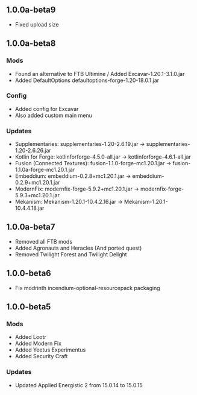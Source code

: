 ## 1.0.0a-beta9
 * Fixed upload size

## 1.0.0a-beta8
### Mods
 * Found an alternative to FTB Ultimine / Added Excavar-1.20.1-3.1.0.jar
 * Added DefaultOptions defaultoptions-forge-1.20-18.0.1.jar
### Config
 * Added config for Excavar
 * Also added custom main menu
### Updates
 * Supplementaries: supplementaries-1.20-2.6.19.jar -> supplementaries-1.20-2.6.26.jar
 * Kotlin for Forge: kotlinforforge-4.5.0-all.jar -> kotlinforforge-4.6.1-all.jar
 * Fusion (Connected Textures): fusion-1.1.0-forge-mc1.20.1.jar -> fusion-1.1.0a-forge-mc1.20.1.jar
 * Embeddium: embeddium-0.2.8+mc1.20.1.jar -> embeddium-0.2.9+mc1.20.1.jar
 * ModernFix: modernfix-forge-5.9.2+mc1.20.1.jar -> modernfix-forge-5.9.3+mc1.20.1.jar
 * Mekanism: Mekanism-1.20.1-10.4.2.16.jar -> Mekanism-1.20.1-10.4.4.18.jar

## 1.0.0a-beta7
 * Removed all FTB mods
 * Added Agronauts and Heracles (And ported quest)
 * Removed Twilight Forest and Twilight Delight
 
## 1.0.0-beta6
 * Fix modrinth incendium-optional-resourcepack packaging

## 1.0.0-beta5
### Mods
 * Added Lootr
 * Added Modern Fix
 * Added Yeetus Experimentus
 * Added Security Craft
### Updates
 * Updated Applied Energistic 2 from 15.0.14 to 15.0.15